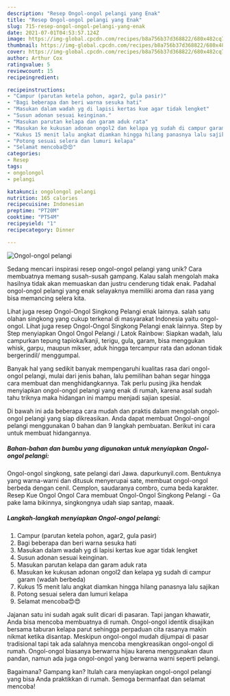 ```yaml
---
description: "Resep Ongol-ongol pelangi yang Enak"
title: "Resep Ongol-ongol pelangi yang Enak"
slug: 715-resep-ongol-ongol-pelangi-yang-enak
date: 2021-07-01T04:53:57.124Z
image: https://img-global.cpcdn.com/recipes/b8a756b37d368822/680x482cq70/ongol-ongol-pelangi-foto-resep-utama.jpg
thumbnail: https://img-global.cpcdn.com/recipes/b8a756b37d368822/680x482cq70/ongol-ongol-pelangi-foto-resep-utama.jpg
cover: https://img-global.cpcdn.com/recipes/b8a756b37d368822/680x482cq70/ongol-ongol-pelangi-foto-resep-utama.jpg
author: Arthur Cox
ratingvalue: 5
reviewcount: 15
recipeingredient:

recipeinstructions:
- "Campur (parutan ketela pohon, agar2, gula pasir)"
- "Bagi beberapa dan beri warna sesuka hati"
- "Masukan dalam wadah yg di lapisi kertas kue agar tidak lengket"
- "Susun adonan sesuai keinginan."
- "Masukan parutan kelapa dan garam aduk rata"
- "Masukan ke kukusan adonan ongol2 dan kelapa yg sudah di campur garam (wadah berbeda)"
- "Kukus 15 menit lalu angkat diamkan hingga hilang panasnya lalu sajikan"
- "Potong sesuai selera dan lumuri kelapa"
- "Selamat mencoba😍😍"
categories:
- Resep
tags:
- ongolongol
- pelangi

katakunci: ongolongol pelangi 
nutrition: 165 calories
recipecuisine: Indonesian
preptime: "PT20M"
cooktime: "PT54M"
recipeyield: "1"
recipecategory: Dinner

---
```



![Ongol-ongol pelangi](https://img-global.cpcdn.com/recipes/b8a756b37d368822/680x482cq70/ongol-ongol-pelangi-foto-resep-utama.jpg)

Sedang mencari inspirasi resep ongol-ongol pelangi yang unik? Cara membuatnya memang susah-susah gampang. Kalau salah mengolah maka hasilnya tidak akan memuaskan dan justru cenderung tidak enak. Padahal ongol-ongol pelangi yang enak selayaknya memiliki aroma dan rasa yang bisa memancing selera kita.

Lihat juga resep Ongol-Ongol Singkong Pelangi enak lainnya. salah satu olahan singkong yang cukup terkenal di masyarakat Indonesia yaitu ongol-ongol. Lihat juga resep Ongol-Ongol Singkong Pelangi enak lainnya. Step by Step menyiapkan Ongol Ongol Pelangi / Latok Rainbow: Siapkan wadah, lalu campurkan tepung tapioka/kanji, terigu, gula, garam, bisa menggukan whisk, garpu, maupun mikser, aduk hingga tercampur rata dan adonan tidak bergerindil/ menggumpal.

Banyak hal yang sedikit banyak mempengaruhi kualitas rasa dari ongol-ongol pelangi, mulai dari jenis bahan, lalu pemilihan bahan segar hingga cara membuat dan menghidangkannya. Tak perlu pusing jika hendak menyiapkan ongol-ongol pelangi yang enak di rumah, karena asal sudah tahu triknya maka hidangan ini mampu menjadi sajian spesial.


Di bawah ini ada beberapa cara mudah dan praktis dalam mengolah ongol-ongol pelangi yang siap dikreasikan. Anda dapat membuat Ongol-ongol pelangi menggunakan 0 bahan dan 9 langkah pembuatan. Berikut ini cara untuk membuat hidangannya.

<!--inarticleads1-->

##### Bahan-bahan dan bumbu yang digunakan untuk menyiapkan Ongol-ongol pelangi:



Ongol-ongol singkong, sate pelangi dari Jawa. dapurkunyil.com. Bentuknya yang warna-warni dan ditusuk menyerupai sate, membuat ongol-ongol berbeda dengan cenil. Cemplon, saudaranya combro, cuma beda karakter. Resep Kue Ongol Ongol Cara membuat Ongol-Ongol Singkong Pelangi - Ga pake lama bikinnya, singkongnya udah siap santap, maaak. 

<!--inarticleads2-->

##### Langkah-langkah menyiapkan Ongol-ongol pelangi:

1. Campur (parutan ketela pohon, agar2, gula pasir)
1. Bagi beberapa dan beri warna sesuka hati
1. Masukan dalam wadah yg di lapisi kertas kue agar tidak lengket
1. Susun adonan sesuai keinginan.
1. Masukan parutan kelapa dan garam aduk rata
1. Masukan ke kukusan adonan ongol2 dan kelapa yg sudah di campur garam (wadah berbeda)
1. Kukus 15 menit lalu angkat diamkan hingga hilang panasnya lalu sajikan
1. Potong sesuai selera dan lumuri kelapa
1. Selamat mencoba😍😍


Jajanan satu ini sudah agak sulit dicari di pasaran. Tapi jangan khawatir, Anda bisa mencoba membuatnya di rumah. Ongol-ongol identik disajikan bersama taburan kelapa parut sehingga perpaduan cita rasanya makin nikmat ketika disantap. Meskipun ongol-ongol mudah dijumpai di pasar tradisional tapi tak ada salahnya mencoba mengkreasikan ongol-ongol di rumah. Ongol-ongol biasanya berwarna hijau karena menggunakan daun pandan, namun ada juga ongol-ongol yang berwarna warni seperti pelangi. 

Bagaimana? Gampang kan? Itulah cara menyiapkan ongol-ongol pelangi yang bisa Anda praktikkan di rumah. Semoga bermanfaat dan selamat mencoba!

